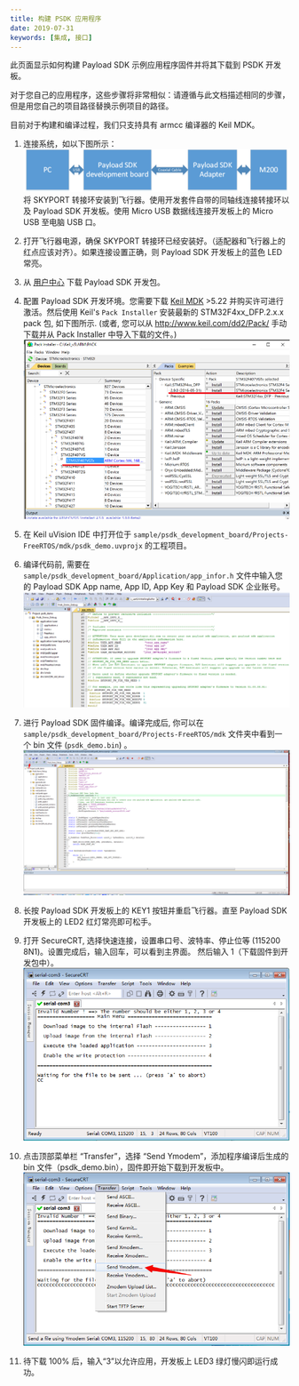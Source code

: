 ```yaml
---
title: 构建 PSDK 应用程序
date: 2019-07-31
keywords: [集成, 接口]
---
```


此页面显示如何构建 Payload SDK 示例应用程序固件并将其下载到 PSDK 开发板。

对于您自己的应用程序，这些步骤将非常相似：请遵循与此文档描述相同的步骤，但是用您自己的项目路径替换示例项目的路径。

目前对于构建和编译过程，我们只支持具有 armcc 编译器的 Keil MDK。 

1. 连接系统，如以下图所示：
![](../images/quick-start/payload_hardware.png)
将 SKYPORT 转接环安装到飞行器。使用开发套件自带的同轴线连接转接环以及 Payload SDK 开发板。使用 Micro USB 数据线连接开发板上的 Micro USB 至电脑 USB 口。

2. 打开飞行器电源，确保 SKYPORT 转接环已经安装好。（适配器和飞行器上的红点应该对齐）。如果连接设置正确，则 Payload SDK 开发板上的蓝色 LED 常亮。 

3. 从 [用户中心](https://developer.dji.com/user/apps/#all) 下载 Payload SDK 开发包。

4. 配置 Payload SDK 开发环境。您需要下载 [Keil MDK](http://www2.keil.com/mdk5/) >5.22 并购买许可进行激活。然后使用 Keil's `Pack Installer` 安装最新的 STM32F4xx_DFP.2.x.x pack 包, 如下图所示. (或者, 您可以从 <a href="http://www.keil.com/dd2/Pack/" target="_blank">http://www.keil.com/dd2/Pack/</a> 手动下载并从 Pack Installer 中导入下载的文件。)
![](../images/quick-start/STM32_Keil_PackInstall.png)

5. 在 Keil uVision IDE 中打开位于 `sample/psdk_development_board/Projects-FreeRTOS/mdk/psdk_demo.uvprojx` 的工程项目。

6. 编译代码前, 需要在 `sample/psdk_development_board/Application/app_infor.h` 文件中输入您的 Payload SDK App name, App ID, App Key 和 Payload SDK 企业账号。
![](../images/quick-start/psdkinfo_mdk.png)

7. 进行 Payload SDK 固件编译。编译完成后, 你可以在 `sample/psdk_development_board/Projects-FreeRTOS/mdk` 文件夹中看到一个 bin 文件 (`psdk_demo.bin`) 。
![](../images/quick-start/download.png)

8. 长按 Payload SDK 开发板上的 KEY1 按钮并重启飞行器。直至 Payload SDK 开发板上的 LED2 红灯常亮即可松手。

9. 打开 SecureCRT, 选择快速连接，设置串口号、波特率、停止位等 (115200 8N1)。设置完成后，输入回车，可以看到主界面。 然后输入 1（下载固件到开发包中）。
![](../images/quick-start/securecrt_port.png)

10. 点击顶部菜单栏 “Transfer”，选择 “Send Ymodem”，添加程序编译后生成的 bin 文件（psdk_demo.bin），固件即开始下载到开发板中。
![](../images/quick-start/securecrt_sendymodem.png)

11. 待下载 100% 后，输入“3”以允许应用，开发板上 LED3 绿灯慢闪即运行成功。
